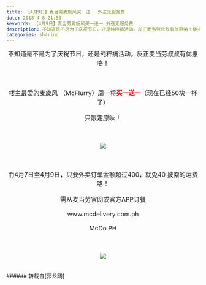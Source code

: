 ```yaml
---
title: 【4月9日】麦当劳麦旋风买一送一 外送无服务费
date: 2018-4-8 21:50
keywords: 【4月9日】麦当劳麦旋风买一送一 外送无服务费
description: 不知道是不是为了庆祝节日，还是纯粹搞活动。反正麦当劳叔叔有优惠咯！楼主最爱的麦旋风 （McFlurry）周一将买一送一（现在已经50块一杯了）只限定原味！而4月7日至4月9日，只要外卖订单金额超过400，就免40 披索的运费咯！需从麦当劳官网或官方APP订餐www.mcdelivery.com.phMcDo PH
categories: sharing
---
```

<td class="t_f" id="postmessage_1237738">

<div align="center"><font size="3">不知道是不是为了庆祝节日，还是纯粹搞活动。反正麦当劳叔叔有优惠咯！</font></div><br/>
<div align="center"><font size="3"><br/>
</font></div><br/>
<div align="center"><font size="3">楼主最爱的麦旋风 （McFlurry）周一将<strong><font color="#ff0000">买一送一</font></strong></font><font size="3">（现在已经50块一杯了）</font></div><br/>
<div align="center"><font size="3">只限定原味！</font></div><br/>
<div align="center"><font size="3"><br/>
</font></div><br/>
<div align="center">

<img aid="803406" data-cf-modified-35137e1e8d44ee67e9770492-="" file="data/attachment/forum/201804/08/214540f03dlbo3lb7ll3j5.png.thumb.jpg" id="aimg_803406" inpost="1" onclick="" onmouseover="" src="http://www.flw.ph/data/attachment/forum/201804/08/214540f03dlbo3lb7ll3j5.png" style="cursor:pointer" zoomfile="data/attachment/forum/201804/08/214540f03dlbo3lb7ll3j5.png"/>


</div><br/>
<div align="center"><font size="3"><br/>
</font></div><br/>
<div align="center"><font size="3">而4月7日至4月9日，只要外卖订单金额超过400，就免40 披索的运费咯！</font></div><br/>
<div align="center"><font size="3">需从麦当劳官网或官方APP订餐</font></div><br/>
<div align="center"><font size="3">www.mcdelivery.com.ph</font></div><br/>
<div align="center"><font size="3">McDo PH</font></div><br/>
<div align="center"><font size="3"><br/>
</font></div><br/>
<div align="center">

<img aid="803407" data-cf-modified-35137e1e8d44ee67e9770492-="" file="data/attachment/forum/201804/08/214544js3g1vl3ylfmshl2.png.thumb.jpg" id="aimg_803407" inpost="1" onclick="" onmouseover="" src="http://www.flw.ph/data/attachment/forum/201804/08/214544js3g1vl3ylfmshl2.png" style="cursor:pointer" zoomfile="data/attachment/forum/201804/08/214544js3g1vl3ylfmshl2.png"/>


</div><br/>
<br/>
</td>
###### 转载自[菲龙网]